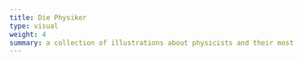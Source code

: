 ```yaml
---
title: Die Physiker
type: visual
weight: 4
summary: a collection of illustrations about physicists and their most important equation.
---
```


